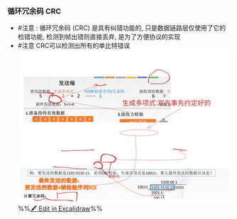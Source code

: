 ### 循环冗余码 CRC
- #注意 : 循环冗余码 (CRC) 是具有纠错功能的, 只是数据链路层仅使用了它的检错功能, 检测到帧出错则直接丢弃, 是为了方便协议的实现
- #注意 CRC可以检测出所有的单比特错误
![](attachments/%E6%95%B0%E6%8D%AE%E9%93%BE%E8%B7%AF%E5%B1%82%E7%9A%84%E5%B7%AE%E9%94%99%E6%8E%A7%E5%88%B6%202022-10-06%2021.44.42.excalidraw.svg)
%%[🖋 Edit in Excalidraw](attachments/%E6%95%B0%E6%8D%AE%E9%93%BE%E8%B7%AF%E5%B1%82%E7%9A%84%E5%B7%AE%E9%94%99%E6%8E%A7%E5%88%B6%202022-10-06%2021.44.42.excalidraw.md)%%